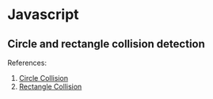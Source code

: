 # Javascript <br>
## Circle and rectangle collision detection <br>
References: <br> 
1. [Circle Collision](https://www.youtube.com/watch?v=789weryntzM/)
2. [Rectangle Collision](https://www.youtube.com/watch?v=_MyPLZSGS3s/)
